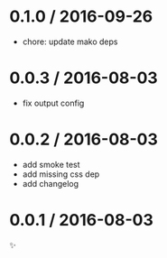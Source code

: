 
0.1.0 / 2016-09-26
==================

  * chore: update mako deps

0.0.3 / 2016-08-03
==================

  * fix output config

0.0.2 / 2016-08-03
==================

  * add smoke test
  * add missing css dep
  * add changelog

0.0.1 / 2016-08-03
==================

:sparkles:
